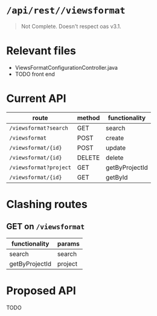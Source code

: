 # `/api/rest//viewsformat`
> Not Complete.
> Doesn't respect oas v3.1.

# Relevant files
- ViewsFormatConfigurationController.java
- TODO front end

# Current API
|route|method|functionality|
|-|-|-|
|`/viewsformat?search`|GET|search|
|`/viewsformat`|POST|create|
|`/viewsformat/{id}`|POST|update|
|`/viewsformat/{id}`|DELETE|delete|
|`/viewsformat?project`|GET|getByProjectId|
|`/viewsformat/{id}`|GET|getById|

# Clashing routes

## GET on `/viewsformat`
|functionality|params|
|-|-|
|search|search|
|getByProjectId|project|

# Proposed API
TODO